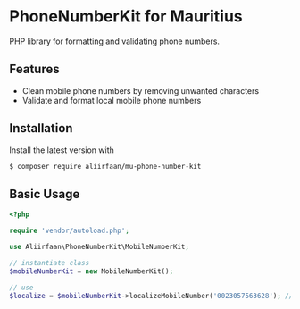 # PhoneNumberKit for Mauritius
PHP library for formatting and validating phone numbers.

## Features
- Clean mobile phone numbers by removing unwanted characters
- Validate and format local mobile phone numbers

## Installation

Install the latest version with

```bash
$ composer require aliirfaan/mu-phone-number-kit
```

## Basic Usage

```php
<?php

require 'vendor/autoload.php';

use Aliirfaan\PhoneNumberKit\MobileNumberKit;

// instantiate class
$mobileNumberKit = new MobileNumberKit();

// use
$localize = $mobileNumberKit->localizeMobileNumber('0023057563628'); // 57563628
```